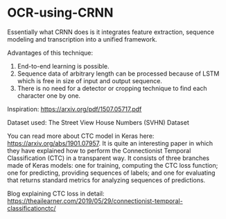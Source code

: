 # OCR-using-CRNN

Essentially what CRNN does is it integrates feature extraction, sequence modeling and transcription into a unified framework. 

Advantages of this technique:
1) End-to-end learning is possible.
2) Sequence data of arbitrary length can be processed because of LSTM which is free in size of input and output sequence.
3) There is no need for a detector or cropping technique to find each character one by one.

Inspiration: https://arxiv.org/pdf/1507.05717.pdf

Dataset used: The Street View House Numbers (SVHN) Dataset  

You can read more about CTC model in Keras here: https://arxiv.org/abs/1901.07957. It is quite an interesting paper in which they have explained how to perform the Connectionist Temporal Classification (CTC) in a transparent way.
 It consists of three branches made of Keras models: one for training, computing the CTC loss function; one for predicting, providing sequences of labels; and one for evaluating that returns standard metrics for analyzing sequences of predictions.


Blog explaining CTC loss in detail: https://theailearner.com/2019/05/29/connectionist-temporal-classificationctc/
